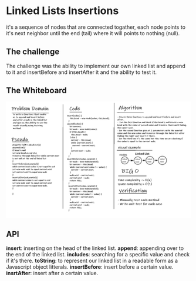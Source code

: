 # Linked Lists Insertions

it's a sequence of nodes that are connected togather, each node points to it's next neighbor
until the end (tail) where it will points to nothing (null).

## The challenge

The challenge was the ability to implement our own linked list and append to it and insertBefore and insertAfter it and the ability to test it.

## The Whiteboard

![whiteboard](ll-insertions.PNG)

## API

**insert**: inserting on the head of the linked list.
**append**: appending over to the end of the linked list.
**includes**: searching for a specific value and check if it's there.
**toString**: to represent our linked list in a readable form as a Javascript object litterals.
**insertBefore**: insert before a certain value.
**insrtAfter**: insert after a certain value.
